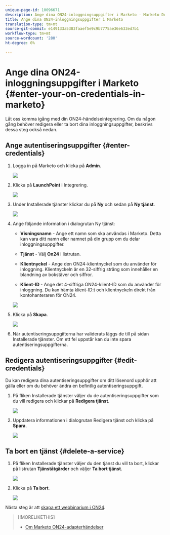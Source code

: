 ```yaml
---
unique-page-id: 10096671
description: Ange dina ON24-inloggningsuppgifter i Marketo - Marketo Docs - Produktdokumentation
title: Ange dina ON24-inloggningsuppgifter i Marketo
translation-type: tm+mt
source-git-commit: e149133a5383faaef5e9c9b7775ae36e633ed7b1
workflow-type: tm+mt
source-wordcount: '280'
ht-degree: 0%

---
```



# Ange dina ON24-inloggningsuppgifter i Marketo {#enter-your-on-credentials-in-marketo}

Låt oss komma igång med din ON24-händelseintegrering. Om du någon gång behöver redigera eller ta bort dina inloggningsuppgifter, beskrivs dessa steg också nedan.

## Ange autentiseringsuppgifter {#enter-credentials}

1. Logga in på Marketo och klicka på **Admin**.

   ![](assets/admin.png)

1. Klicka på **LaunchPoint** i Integrering.

   ![](assets/image2015-12-22-13-3a15-3a38.png)

1. Under Installerade tjänster klickar du på **Ny** och sedan på **Ny tjänst**.

   ![](assets/image2015-12-22-13-3a18-3a54.png)

1. Ange följande information i dialogrutan Ny tjänst:

   * **Visningsnamn** - Ange ett namn som ska användas i Marketo. Detta kan vara ditt namn eller namnet på din grupp om du delar inloggningsuppgifter.
   * **Tjänst** - Välj **On24** i listrutan.

   * **Klientnyckel** - Ange den ON24-klientnyckel som du använder för inloggning. Klientnyckeln är en 32-siffrig sträng som innehåller en blandning av bokstäver och siffror.
   * **Klient-ID** - Ange det 4-siffriga ON24-klient-ID som du använder för inloggning. Du kan hämta klient-ID:t och klientnyckeln direkt från kontohanteraren för ON24.

   ![](assets/image2015-12-22-13-3a38-3a52.png)

1. Klicka på **Skapa**.

   ![](assets/image2015-12-22-13-3a28-3a55.png)

1. När autentiseringsuppgifterna har validerats läggs de till på sidan Installerade tjänster. Om ett fel uppstår kan du inte spara autentiseringsuppgifterna.

## Redigera autentiseringsuppgifter {#edit-credentials}

Du kan redigera dina autentiseringsuppgifter om ditt lösenord upphör att gälla eller om du behöver ändra en befintlig autentiseringsuppgift.

1. På fliken Installerade tjänster väljer du de autentiseringsuppgifter som du vill redigera och klickar på **Redigera tjänst**.

   ![](assets/six.png)

1. Uppdatera informationen i dialogrutan Redigera tjänst och klicka på **Spara**.

   ![](assets/seven.png)

## Ta bort en tjänst {#delete-a-service}

1. På fliken Installerade tjänster väljer du den tjänst du vill ta bort, klickar på listrutan **Tjänståtgärder** och väljer **Ta bort tjänst**.

   ![](assets/eight.png)

1. Klicka på **Ta bort**.

   ![](assets/nine.png)

Nästa steg är att [skapa ett webbinarium i ON24](create-your-webinar-event-in-on24.md).

>[!MORELIKETHIS]
>
>* [Om Marketo ON24-adapterhändelser](understanding-marketo-on24-adapter-events.md)

>




